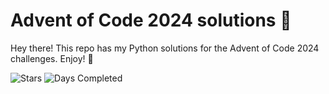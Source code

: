 # Advent of Code 2024 solutions 🎄

Hey there! This repo has my Python solutions for the Advent of Code 2024 challenges. Enjoy! 🎅

![Stars](https://img.shields.io/badge/stars%20⭐-4-yellow)
![Days Completed](https://img.shields.io/badge/days%20completed-2-red)
